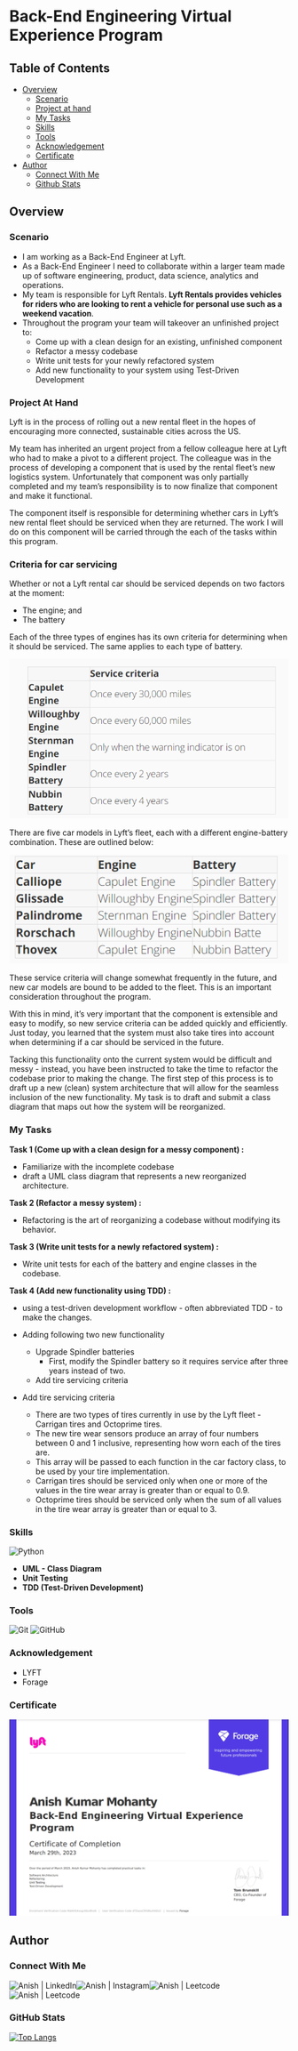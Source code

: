 # Back-End Engineering Virtual Experience Program

## Table of Contents

- [Overview](#overview)
  - [Scenario](#scenario)
  - [Project at hand](#project-at-hand)
  - [My Tasks](#my-tasks)
  - [Skills](#skills)
  - [Tools](#tools)
  - [Acknowledgement](#acknowledgement)
  - [Certificate](#certificate)
- [Author](#author)
  - [Connect With Me](#connect-with-me)
  - [Github Stats](#github-stats)

## Overview

### Scenario

- I am working as a Back-End Engineer at Lyft.
- As a Back-End Engineer I need to collaborate within a larger team made up of software engineering, product, data science, analytics and operations.
- My team is responsible for Lyft Rentals. **Lyft Rentals provides vehicles for riders who are looking to rent a vehicle for personal use such as a weekend vacation**.
- Throughout the program your team will takeover an unfinished project to:
  - Come up with a clean design for an existing, unfinished component
  - Refactor a messy codebase
  - Write unit tests for your newly refactored system
  - Add new functionality to your system using Test-Driven Development

### Project At Hand

Lyft is in the process of rolling out a new rental fleet in the hopes of encouraging more connected, sustainable cities across the US.

My team has inherited an urgent project from a fellow colleague here at Lyft who had to make a pivot to a different project. The colleague was in the process of developing a component that is used by the rental fleet’s new logistics system. Unfortunately that component was only partially completed and my team’s responsibility is to now finalize that component and make it functional.

The component itself is responsible for determining whether cars in Lyft’s new rental fleet should be serviced when they are returned. The work I will do on this component will be carried through the each of the tasks within this program.

### Criteria for car servicing

Whether or not a Lyft rental car should be serviced depends on two factors at the moment:

- The engine; and
- The battery

Each of the three types of engines has its own criteria for determining when it should be serviced. The same applies to each type of battery.

![Service Critera](./service_criteria.png)

There are five car models in Lyft’s fleet, each with a different engine-battery combination. These are outlined below:

![Car Models](./car_models.png)

These service criteria will change somewhat frequently in the future, and new car models are bound to be added to the fleet. This is an important consideration throughout the program.

With this in mind, it’s very important that the component is extensible and easy to modify, so new service criteria can be added quickly and efficiently. Just today, you learned that the system must also take tires into account when determining if a car should be serviced in the future.

Tacking this functionality onto the current system would be difficult and messy - instead, you have been instructed to take the time to refactor the codebase prior to making the change. The first step of this process is to draft up a new (clean) system architecture that will allow for the seamless inclusion of the new functionality. My task is to draft and submit a class diagram that maps out how the system will be reorganized.

### My Tasks

**Task 1 (Come up with a clean design for a messy component) :**

- Familiarize with the incomplete codebase
- draft a UML class diagram that represents a new reorganized architecture.

**Task 2 (Refactor a messy system) :**

- Refactoring is the art of reorganizing a codebase without modifying its behavior.

**Task 3 (Write unit tests for a newly refactored system) :**

- Write unit tests for each of the battery and engine classes in the codebase.

**Task 4 (Add new functionality using TDD) :**

- using a test-driven development workflow - often abbreviated TDD - to make the changes.

- Adding following two new functionality

  - Upgrade Spindler batteries
    - First, modify the Spindler battery so it requires service after three years instead of two.
  - Add tire servicing criteria

- Add tire servicing criteria
  - There are two types of tires currently in use by the Lyft fleet - Carrigan tires and Octoprime tires.
  - The new tire wear sensors produce an array of four numbers between 0 and 1 inclusive, representing how worn each of the tires are.
  - This array will be passed to each function in the car factory class, to be used by your tire implementation.
  - Carrigan tires should be serviced only when one or more of the values in the tire wear array is greater than or equal to 0.9.
  - Octoprime tires should be serviced only when the sum of all values in the tire wear array is greater than or equal to 3.
    </br>

### Skills

![Python](https://img.shields.io/badge/python-3670A0?style=for-the-badge&logo=python&logoColor=ffdd54)

- **UML - Class Diagram**
- **Unit Testing**
- **TDD (Test-Driven Development)**

### Tools

![Git](https://img.shields.io/badge/git-%23F05033.svg?style=for-the-badge&logo=git&logoColor=white)
![GitHub](https://img.shields.io/badge/github-%23121011.svg?style=for-the-badge&logo=github&logoColor=white)

### Acknowledgement

- LYFT
- Forage

### Certificate

![Certificate](./Certificate.png)

## Author

### Connect With Me

<a href="https://www.linkedin.com/in/anish-kumar-mohanty-68a019216/"><img align="left" src="https://img.shields.io/badge/LinkedIn-0077B5?style=for-the-badge&logo=linkedin&logoColor=white" alt="Anish | LinkedIn"/></a>
<a href="https://www.instagram.com/in/anish.mohanty_/"><img align="left" src="https://img.shields.io/badge/Instagram-E4405F?style=for-the-badge&logo=instagram&logoColor=white" alt="Anish | Instagram"/></a>
<a href="https://leetcode.com/anish101/"><img align="left" src="https://img.shields.io/badge/LeetCode-000000?style=for-the-badge&logo=LeetCode&logoColor=#d16c06labelColor=black&color=%23ffa116&label=Solved&query=solvedOverTotal&url=https%3A%2F%2Fleetcode-badge.vercel.app%2Fapi%2Fusers%2Fanish101&logo=leetcode&logoColor=yellow" alt="Anish | Leetcode"/></a>
<a href="https://www.hackerrank.com/anishmohanty101"><img align="left" src="https://img.shields.io/badge/-Hackerrank-2EC866?style=for-the-badge&logo=HackerRank&logoColor=white" alt="Anish | Leetcode"/></a>
</br>
</br>

### GitHub Stats

[![Top Langs](https://github-readme-stats.vercel.app/api/top-langs/?username=Anish010)](https://github.com/anish101)
